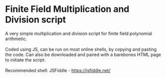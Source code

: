 # Finite Field Multiplication and Division script
A very simple multiplication and division script for finite field polynomial arithmetic.<br><br>
Coded using JS, can be run on most online shells, by copying and pasting the code. Can also be downloaded and paired with a barebones HTML page to initiate the script.<br><br>
Recommended shell: JSFiddle - https://jsfiddle.net/<br>

